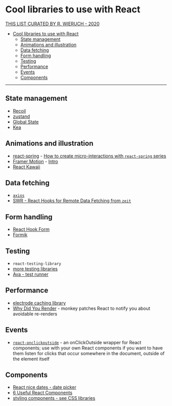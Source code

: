 # Cool libraries to use with React

[THIS LIST CURATED BY R. WIERUCH - 2020](https://www.robinwieruch.de/react-libraries)

- [Cool libraries to use with React](#cool-libraries-to-use-with-react)
  - [State management](#state-management)
  - [Animations and illustration](#animations-and-illustration)
  - [Data fetching](#data-fetching)
  - [Form handling](#form-handling)
  - [Testing](#testing)
  - [Performance](#performance)
  - [Events](#events)
  - [Components](#components)

---

## State management

- [Recoil](https://recoiljs.org/)
- [zustand](https://github.com/react-spring/zustand)
- [Global State](https://react.christmas/2019/7)
- [Kea](https://kea.js.org/)

## Animations and illustration

- [react-spring](https://www.react-spring.io/) - [How to create micro-interactions with `react-spring` series](https://stackoverflow.blog/2020/01/16/how-to-create-micro-interactions-with-react-spring-part-1/)
- [Framer Motion](https://www.framer.com/motion/) - [Intro](https://react.christmas/2019/3)
- [React Kawaii](https://react-kawaii.now.sh/)

## Data fetching

- [`axios`](../api/axios.md)
- [SWR - React Hooks for Remote Data Fetching from `zeit`](https://swr.now.sh/)

## Form handling

- [React Hook Form](https://react-hook-form.com/)
- [Formik](https://github.com/jaredpalmer/formik)

## Testing

- `react-testing-library`
- [more testing libraries](react/../testing-libraries.md)
- [Ava - test runner](https://github.com/avajs/ava/releases/tag/v3.0.0)

## Performance

- [electrode caching library](https://github.com/electrode-io/electrode-react-ssr-caching)
- [Why Did You Render](https://github.com/welldone-software/why-did-you-render) - monkey patches React to notify you about avoidable re-renders

## Events

- [`react-onclickoutside`](https://github.com/Pomax/react-onclickoutside) - an onClickOutside wrapper for React components; use with your own React components if you want to have them listen for clicks that occur somewhere in the document, outside of the element itself

## Components

- [React nice dates - date picker](https://reactnicedates.hernansartorio.com/)
- [6 Useful React Components](https://medium.com/better-programming/here-are-6-useful-react-components-d0865d1eefb7)
- [styling components - see CSS libraries](../css/libraries.md)
